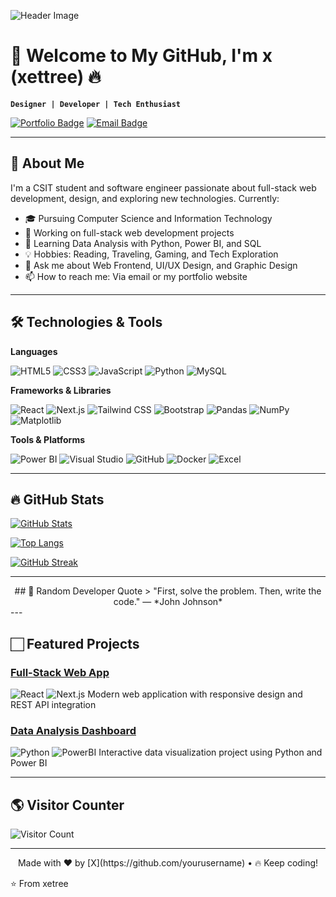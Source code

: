 ![Header Image](https://github.com/yourusername/yourusername/blob/main/header-image.png)

# 👋 Welcome to My GitHub, I'm **x** (xettree) 🔥

**`Designer | Developer | Tech Enthusiast`**

[![Portfolio Badge](https://img.shields.io/badge/Portfolio-Website-blue?style=flat&logo=google-chrome)](https://your-portfolio-url.com)
[![Email Badge](https://img.shields.io/badge/Email-Contact-red?style=flat&logo=gmail)](mailto:youremail@domain.com)

---

## 🚀 About Me

I'm a CSIT student and software engineer passionate about full-stack web development, design, and exploring new technologies. Currently:
- 🎓 Pursuing Computer Science and Information Technology
- 🔭 Working on full-stack web development projects
- 🌱 Learning Data Analysis with Python, Power BI, and SQL
- 💡 Hobbies: Reading, Traveling, Gaming, and Tech Exploration
- 💬 Ask me about Web Frontend, UI/UX Design, and Graphic Design
- 📫 How to reach me: Via email or my portfolio website

---

## 🛠️ Technologies & Tools

**Languages**

![HTML5](https://img.shields.io/badge/HTML5-E34F26?style=for-the-badge&logo=html5&logoColor=white)
![CSS3](https://img.shields.io/badge/CSS3-1572B6?style=for-the-badge&logo=css3&logoColor=white)
![JavaScript](https://img.shields.io/badge/JavaScript-F7DF1E?style=for-the-badge&logo=javascript&logoColor=black)
![Python](https://img.shields.io/badge/Python-3776AB?style=for-the-badge&logo=python&logoColor=white)
![MySQL](https://img.shields.io/badge/MySQL-4479A1?style=for-the-badge&logo=mysql&logoColor=white)

**Frameworks & Libraries**

![React](https://img.shields.io/badge/React-20232A?style=for-the-badge&logo=react&logoColor=61DAFB)
![Next.js](https://img.shields.io/badge/Next.js-000000?style=for-the-badge&logo=nextdotjs&logoColor=white)
![Tailwind CSS](https://img.shields.io/badge/Tailwind_CSS-06B6D4?style=for-the-badge&logo=tailwind-css&logoColor=white)
![Bootstrap](https://img.shields.io/badge/Bootstrap-7952B3?style=for-the-badge&logo=bootstrap&logoColor=white)
![Pandas](https://img.shields.io/badge/Pandas-150458?style=for-the-badge&logo=pandas&logoColor=white)
![NumPy](https://img.shields.io/badge/NumPy-013243?style=for-the-badge&logo=numpy&logoColor=white)
![Matplotlib](https://img.shields.io/badge/Matplotlib-11557C?style=for-the-badge&logo=python&logoColor=white)

**Tools & Platforms**

![Power BI](https://img.shields.io/badge/Power_BI-F2C811?style=for-the-badge&logo=powerbi&logoColor=black)
![Visual Studio](https://img.shields.io/badge/-Visual%20Studio-5C2D91?logo=visualstudio&logoColor=white)
![GitHub](https://img.shields.io/badge/GitHub-181717?style=for-the-badge&logo=github&logoColor=white)
![Docker](https://img.shields.io/badge/Docker-2496ED?style=for-the-badge&logo=docker&logoColor=white)
![Excel](https://img.shields.io/badge/Excel-217346?style=for-the-badge&logo=microsoftexcel&logoColor=white)

---

## 🔥 GitHub Stats

[![GitHub Stats](https://github-readme-stats.vercel.app/api?username=yourusername&show_icons=true&theme=radical)](https://github.com/yourusername)

[![Top Langs](https://github-readme-stats.vercel.app/api/top-langs/?username=yourusername&layout=compact&theme=radical)](https://github.com/yourusername)

[![GitHub Streak](https://streak-stats.demolab.com?user=yourusername&theme=radical)](https://git.io/streak-stats)

---
<div align="center">
## 💬 Random Developer Quote
> "First, solve the problem. Then, write the code." — *John Johnson*
</div>
---

## 🏻 Featured Projects

### [Full-Stack Web App](https://github.com/yourusername/project1)
![React](https://img.shields.io/badge/-React-61DAFB?logo=react&logoColor=white)
![Next.js](https://img.shields.io/badge/-Next.js-000000?logo=next.js&logoColor=white)
Modern web application with responsive design and REST API integration

### [Data Analysis Dashboard](https://github.com/yourusername/project2)
![Python](https://img.shields.io/badge/-Python-3776AB?logo=python&logoColor=white)
![PowerBI](https://img.shields.io/badge/-Power_BI-F2C811?logo=powerbi&logoColor=black)
Interactive data visualization project using Python and Power BI

---

## 🌎 Visitor Counter

![Visitor Count](https://profile-counter.glitch.me/yourusername/count.svg)

---
<p align="center">
  Made with ❤️ by [X](https://github.com/yourusername) • 🔥 Keep coding!
</p>

⭐️ From xetree
